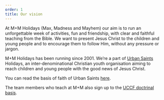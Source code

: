 ```yaml
---
order: 1
title: Our vision
---
```


At M+M Holidays (Max, Madness and Mayhem) our aim is to run an
unforgettable week of activities, fun and friendship, with clear and faithful
teaching from the Bible. We want to present Jesus Christ to the children and
young people and to encourage them to follow Him, without any pressure or
jargon.

M+M Holidays has been running since 2001. We’re a part of [Urban Saints](http://www.urbansaints.org/holidays/)
Holidays, an inter-denominational Christian youth organisation aiming to reach
children and young people with the good news of Jesus Christ.

You can read the basis of faith of Urban Saints [here](http://www.urbansaints.org/faith).

The team members who teach at M+M also sign up to the [UCCF doctrinal
basis](http://www.uccf.org.uk/about-us/doctrinal-basis.htm).
